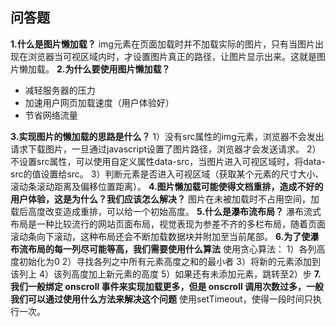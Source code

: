  ## 问答题
**1.什么是图片懒加载？**
img元素在页面加载时并不加载实际的图片，只有当图片出现在浏览器当可视区域内时，才设置图片真正的路径，让图片显示出来。这就是图片懒加载。
**2.为什么要使用图片懒加载？**
- 减轻服务器的压力
- 加速用户网页加载速度（用户体验好）
- 节省网络流量

**3.实现图片的懒加载的思路是什么？**
1）没有src属性的img元素，浏览器不会发出请求下载图片，一旦通过javascript设置了图片路径，浏览器才会发送请求。
2）不设置src属性，可以使用自定义属性data-src，当图片进入可视区域时，将data-src的值设置给src。
3）判断元素是否进入可视区域（获取某个元素的尺寸大小、滚动条滚动距离及偏移位置距离）。
**4.图片懒加载可能使得文档重排，造成不好的用户体验，这是为什么？我们应该怎么解决？**
图片在未被加载时不占用空间，加载后高度改变造成重排，可以给一个初始高度。
**5.什么是瀑布流布局？**
瀑布流式布局是一种比较流行的网站页面布局，视觉表现为参差不齐的多栏布局，随着页面滚动条向下滚动，这种布局还会不断加载数据块并附加至当前尾部。
**6.为了使瀑布流布局的每一列尽可能等高，我们需要使用什么算法**
使用贪心算法：
1）各列高度初始化为0
2）寻找各列之中所有元素高度之和的最小者
3）将新的元素添加到该列上
4）该列高度加上新元素的高度
5）如果还有未添加元素，跳转至2）步
**7.我们一般绑定 onscroll 事件来实现加载更多，但是 onscroll 调用次数过多，一般我们可以通过使用什么方法来解决这个问题**
使用setTimeout，使得一段时间只执行一次。